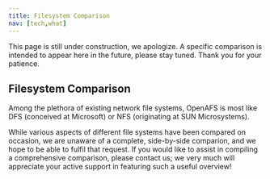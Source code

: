 ```yaml
---
title: Filesystem Comparison
nav: [tech,what]
---
```


This page is still under construction, we apologize. A specific comparison is intended to appear here in the future, please stay tuned.  Thank you for your patience.

## Filesystem Comparison ##

Among the plethora of existing network file systems, OpenAFS is most like DFS (conceived at Microsoft) or NFS (originating at SUN Microsystems).

While various aspects of different file systems have been compared on occasion, we are unaware of a complete, side-by-side comparion, and we hope to be able to fulfil that request.  If you would like to assist in compiling a comprehensive comparison, please contact us; we very much will appreciate your active support in featuring such a useful overview!
